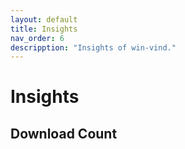 ```yaml
---
layout: default
title: Insights  
nav_order: 6  
descripption: "Insights of win-vind."  
---  
```


# Insights  

## Download Count  

<canvas id="dl_count"></canvas>  

<script src="https://cdnjs.cloudflare.com/ajax/libs/Chart.js/2.9.4/Chart.min.js"></script>  

<br>    

<script>  
var request = new XMLHttpRequest();
request.open('GET', 'https://api.github.com/repos/pit-ray/win-vind/releases');  

request.onreadystatechange = function() {
  var names = [];
  var counts = [];
  
  if(request.readyState == 4) {
    if (request.status == 200) {
      var data = JSON.parse(request.responseText);
      for(var item of data) {
        var splited = item.name.split['.'];
        console.log(splited);
        var version = splited[0] + '.' + splited[1] + '.x';
        console.log(version);
        
        console.log(names);
      　var idx = names.indexOf(version);
        console.log(idx) ;
        if(idx == -1) {
          idx = names.length;
          names.push(version);
        }

        var cnt = 0 ;
        for(var a of item.assets) {
          cnt += a.download_count;
        }
        
        if(idx == -1) {
          counts.push(cnt);
        }
        else {
          counts[idx] += cnt;
        }
      }
    }
  }
  
  const ctx = document.getElementById('dl_count');
  const chart = new Chart(ctx, {
    type: 'line',
    data: {
      labels: names.reverse(),
      datasets: [
        {
          label: 'count',
          data: counts.reverse()
        }
      ]
    },
    options: {
         legend: {
            display: false
         }
    }
  });
}
request.send();
</script>
